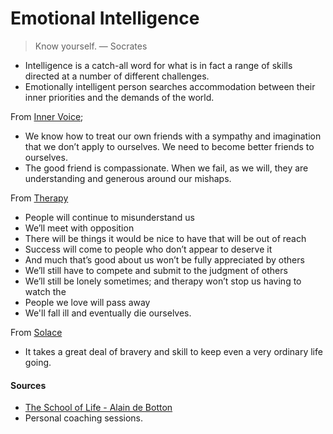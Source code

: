 # Emotional Intelligence

> Know yourself.
―  Socrates

* Intelligence is a catch-all word for what is in fact a range of skills directed at a number of different challenges.
* Emotionally intelligent person searches accommodation between their inner priorities and the demands of the world.

From [Inner Voice](./inner-voice.md);

*  We know how to treat our own friends with a sympathy and imagination that we don’t apply to ourselves. We need to become better friends to ourselves.
* The good friend is compassionate. When we fail, as we will, they are understanding and generous around our mishaps.

From [Therapy](./therapy.md)

* People will continue to misunderstand us
* We’ll meet with opposition
* There will be things it would be nice to have that will be out of reach
* Success will come to people who don’t appear to deserve it
* And much that’s good about us won’t be fully appreciated by others
* We’ll still have to compete and submit to the judgment of others
* We’ll still be lonely sometimes; and therapy won’t stop us having to watch the
* People we love will pass away
* We'll fall ill and eventually die ourselves.

From [Solace](./solace.md)

* It takes a great deal of bravery and skill to keep even a very ordinary life going.

#### Sources

* [The School of Life - Alain de Botton](https://www.goodreads.com/en/book/show/43264830)
* Personal coaching sessions.
